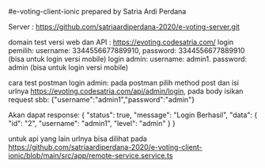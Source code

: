 #e-voting-client-ionic prepared by Satria Ardi Perdana

Server : https://github.com/satriaardiperdana-2020/e-voting-server.git

domain test versi web dan API : https://evoting.codesatria.com/ login pemilih: username: 3344556677889910, password: 3344556677889910 (bisa untuk login versi mobile) login admin: username: admin1. password: admin (bisa untuk login versi mobile)

cara test postman login admin: pada postman pilih method post dan isi urlnya https://evoting.codesatria.com/api/admin/login, pada body isikan request sbb: {"username":"admin1","password":"admin"}

Akan dapat response: { "status": true, "message": "Login Berhasil", "data": { "id": "2", "username": "admin1", "level": "admin" } }

untuk api yang lain urlnya bisa dilihat pada https://github.com/satriaardiperdana-2020/e-voting-client-ionic/blob/main/src/app/remote-service.service.ts
